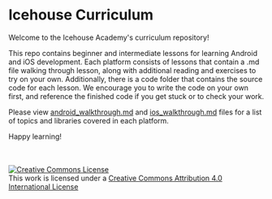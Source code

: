 # Icehouse Curriculum

Welcome to the Icehouse Academy's curriculum repository! 

This repo contains beginner and intermediate lessons for learning Android and iOS development. Each platform consists of lessons that contain a .md file walking through lesson, along with additional reading and exercises to try on your own. Additionally, there is a code folder that contains the source code for each lesson. We encourage you to write the code on your own first, and reference the finished code if you get stuck or to check your work. 

Please view [android_walkthrough.md](https://github.com/Ice-House-Engineering/academy-curriculum/blob/master/android_walkthrough.md) and [ios_walkthrough.md](https://github.com/Ice-House-Engineering/academy-curriculum/blob/master/ios_walkthrough.md) files for a list of topics and libraries covered in each platform.

Happy learning!<br><br><br>
  


<a rel="license" href="http://creativecommons.org/licenses/by/4.0/"><img alt="Creative Commons License" style="border-width:0" src="https://i.creativecommons.org/l/by/4.0/88x31.png" /></a><br />This work is licensed under a <a rel="license" href="http://creativecommons.org/licenses/by/4.0/">Creative Commons Attribution 4.0 International License</a>
